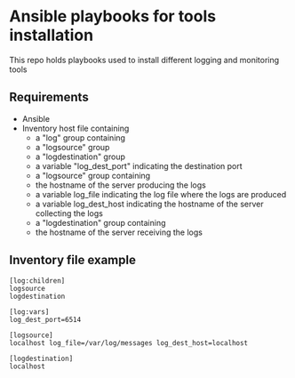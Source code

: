 # Ansible playbooks for tools installation
This repo holds playbooks used to install different logging and monitoring tools

## Requirements
- Ansible
- Inventory host file containing
    - a "log" group containing
	- a "logsource" group
	- a "logdestination" group
	- a variable "log_dest_port" indicating the destination port
    - a "logsource" group containing
	- the hostname of the server producing the logs
	- a variable log_file indicating the log file where the logs are produced
	- a variable log_dest_host indicating the hostname of the server collecting the logs
    - a "logdestination" group containing
	- the hostname of the server receiving the logs

## Inventory file example
```
[log:children]
logsource
logdestination

[log:vars]
log_dest_port=6514

[logsource]
localhost log_file=/var/log/messages log_dest_host=localhost

[logdestination]
localhost 
```
